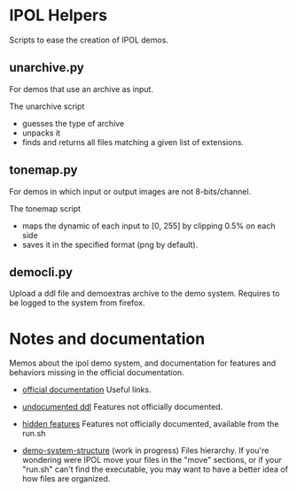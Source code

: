 IPOL Helpers
============

Scripts to ease the creation of IPOL demos.

unarchive.py
------------

For demos that use an archive as input.

The unarchive script
- guesses the type of archive
- unpacks it
- finds and returns all files matching a given list of extensions.

tonemap.py
----------

For demos in which input or output images are not 8-bits/channel.

The tonemap script
- maps the dynamic of each input to [0, 255] by clipping 0.5% on each side
- saves it in the specified format (png by default).

democli.py
----------

Upload a ddl file and demoextras archive to the demo system. Requires to be logged to the system from firefox.


Notes and documentation
=======================

Memos about the ipol demo system, and documentation for features and behaviors
missing in the official documentation.

- [official documentation](documentation/official_documentation.md)
  Useful links.

- [undocumented ddl](documentation/undocumented_ddl.md)
  Features not officially documented.

- [hidden features](documentation/hidden_features.md)
  Features not officially documented, available from the run.sh

- [demo-system-structure](documentation/demo-system-structure.md)
  (work in progress)
  Files hierarchy.
  If you're wondering were IPOL move your files in the "move" sections, or if
  your "run.sh" can't find the executable, you may want to have a better idea
  of how files are organized.

